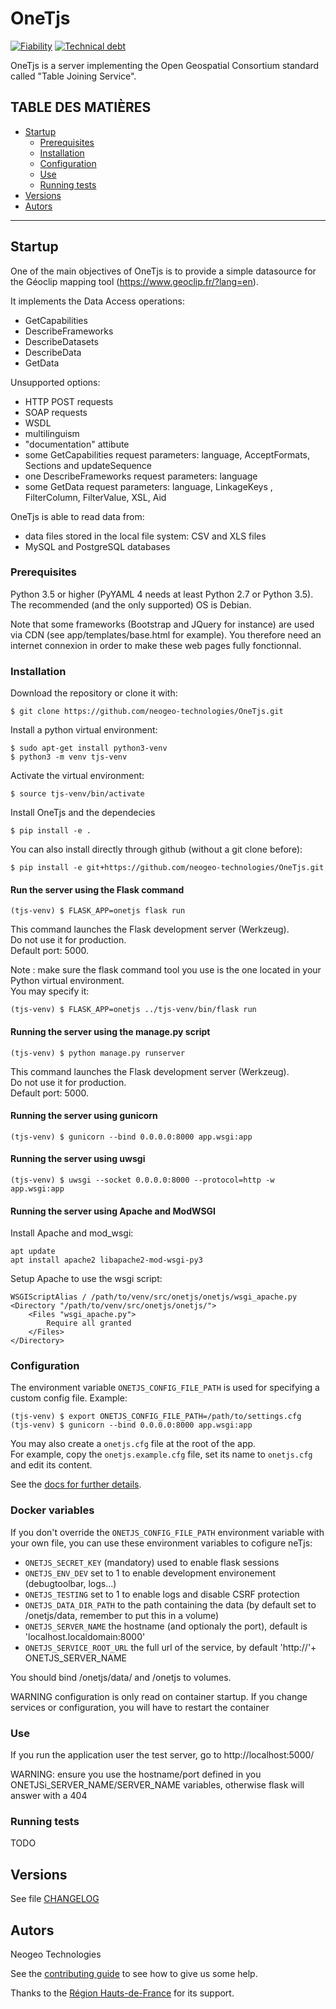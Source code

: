 # OneTjs

[![Fiability](https://sonarqube.neogeo.fr/api/project_badges/measure?project=OneTjs&metric=reliability_rating)](https://sonarqube.neogeo.fr/dashboard?id=OneTjs)
[![Technical debt](https://sonarqube.neogeo.fr/api/project_badges/measure?project=OneTjs&metric=sqale_index)](https://sonarqube.neogeo.fr/dashboard?id=OneTjs)

OneTjs is a server implementing the Open Geospatial Consortium standard called "Table Joining Service".

## TABLE DES MATIÈRES
  - [Startup](#Startup)
    - [Prerequisites](#Prerequisites)
    - [Installation](#Installation)
    - [Configuration](#Configuration)
    - [Use](#Use)
    - [Running tests](#Running-tests)
  - [Versions](#Versions)
  - [Autors](#Autors)

---

## Startup

One of the main objectives of OneTjs is to provide a simple datasource for the Géoclip mapping tool
(https://www.geoclip.fr/?lang=en).

It implements the Data Access operations:
* GetCapabilities
* DescribeFrameworks
* DescribeDatasets
* DescribeData
* GetData

Unsupported options:
* HTTP POST requests
* SOAP requests
* WSDL
* multilinguism
* "documentation" attibute
* some GetCapabilities request parameters: language, AcceptFormats, Sections and updateSequence
* one DescribeFrameworks request parameters: language
* some GetData request parameters: language, LinkageKeys , FilterColumn, FilterValue, XSL, Aid

OneTjs is able to read data from:
* data files stored in the local file system: CSV and XLS files
* MySQL and PostgreSQL databases

### Prerequisites

Python 3.5 or higher (PyYAML 4 needs at least Python 2.7 or Python 3.5).
The recommended (and the only supported) OS is Debian. 

Note that some frameworks (Bootstrap and JQuery for instance) are used via CDN (see app/templates/base.html for example). You therefore need an internet 
connexion in order to make these web pages fully fonctionnal.

### Installation

Download the repository or clone it with:

```
$ git clone https://github.com/neogeo-technologies/OneTjs.git
```

Install a python virtual environment:

    $ sudo apt-get install python3-venv
    $ python3 -m venv tjs-venv

Activate the virtual environment:

    $ source tjs-venv/bin/activate

Install OneTjs and the dependecies

    $ pip install -e .

You can also install directly through github (without a git clone before):

    $ pip install -e git+https://github.com/neogeo-technologies/OneTjs.git



#### Run the server using the Flask command

    (tjs-venv) $ FLASK_APP=onetjs flask run

This command launches the Flask development server (Werkzeug).  
Do not use it for production.  
Default port: 5000.

Note : make sure the flask command tool you use is the one located in your Python virtual environment.  
You may specify it:

    (tjs-venv) $ FLASK_APP=onetjs ../tjs-venv/bin/flask run
    

#### Running the server using the manage.py script

    (tjs-venv) $ python manage.py runserver

This command launches the Flask development server (Werkzeug).  
Do not use it for production.  
Default port: 5000.


#### Running the server using gunicorn

    (tjs-venv) $ gunicorn --bind 0.0.0.0:8000 app.wsgi:app


#### Running the server using uwsgi

    (tjs-venv) $ uwsgi --socket 0.0.0.0:8000 --protocol=http -w app.wsgi:app

#### Running the server using Apache and ModWSGI

Install Apache and mod_wsgi:

    apt update
    apt install apache2 libapache2-mod-wsgi-py3

Setup Apache to use the wsgi script:


    WSGIScriptAlias / /path/to/venv/src/onetjs/onetjs/wsgi_apache.py
    <Directory "/path/to/venv/src/onetjs/onetjs/">
        <Files "wsgi_apache.py">
            Require all granted
        </Files>
    </Directory>


### Configuration

The environment variable `ONETJS_CONFIG_FILE_PATH` is used for specifying a custom config file.
Example:

    (tjs-venv) $ export ONETJS_CONFIG_FILE_PATH=/path/to/settings.cfg
    (tjs-venv) $ gunicorn --bind 0.0.0.0:8000 app.wsgi:app

You may also create a `onetjs.cfg` file at the root of the app.  
For example, copy the `onetjs.example.cfg` file, set its name to `onetjs.cfg` and edit its content.

See the [docs for further details](./docs/configuration.md).

### Docker variables

If you don't override the `ONETJS_CONFIG_FILE_PATH` environment variable with your own file, you can use these environment variables to cofigure 
neTjs:

* `ONETJS_SECRET_KEY` (mandatory) used to enable flask sessions
* `ONETJS_ENV_DEV` set to 1 to enable development environement (debugtoolbar, logs...)
* `ONETJS_TESTING` set to 1 to enable logs and disable CSRF protection
* `ONETJS_DATA_DIR_PATH` to the path containing the data (by default set to /onetjs/data, remember to put this in a volume)
* `ONETJS_SERVER_NAME` the hostname (and optionaly the port), default is 'localhost.localdomain:8000'
* `ONETJS_SERVICE_ROOT_URL` the full url of the service, by default 'http://'+ ONETJS\_SERVER\_NAME

You should bind /onetjs/data/ and /onetjs to volumes.

WARNING configuration is only read on container startup. If you change services or configuration, you will have to restart the container

### Use

If you run the application user the test server, go to http://localhost:5000/

WARNING: ensure you use the hostname/port defined in you ONETJSi\_SERVER\_NAME/SERVER\_NAME variables, otherwise flask will answer with a 404

### Running tests

TODO



## Versions
See file [CHANGELOG](CHANGELOG.md)


## Autors
Neogeo Technologies

See the [contributing guide](./docs/contributing.md) to see how to give us some help.

Thanks to the [Région Hauts-de-France](http://www.hautsdefrance.fr/) for its support.
